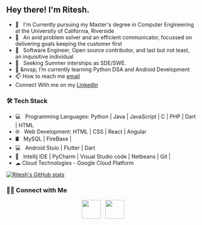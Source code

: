 <h2> Hey there! I'm Ritesh. </h2>

- 🔭 &nbsp; I'm Currently pursuing my Master's degree in Computer Engineering at the University of California, Riverside
- 🤔 &nbsp; An avid problem solver and an efficient communicator, focussed on delivering goals keeping the customer first
- 💼 &nbsp; Software Engineer, Open source contributor, and last but not least, an inquisitive individual 
- 👀 &nbsp; Seeking Summer interships as SDE/SWE.
- 🌱 &nvsp; I’m currently learning Python DSA and Android Development
- 📫 How to reach me [email](rsing116@ucr.edu)
- Connect With me on my [LinkedIn](https://www.linkedin.com/in/riteshsingh2000/)


<h3>🛠 Tech Stack</h3>

- 💻 &nbsp; Programming Languages: Python | Java | JavaScript | C | PHP | Dart | HTML 
- 🌐 &nbsp; Web Development: HTML | CSS | React | Angular 
- 🛢 &nbsp; MySQL | FireBase |
- 💻 &nbsp; Android Stuio | Flutter | Dart
- 🔧 &nbsp; Intellij IDE | PyCharm | Visual Studio code | Netbeans | Git | 
- ☁ Cloud Technologies - Google Cloud Platform


[![Ritesh's GitHub stats](https://github-readme-stats.vercel.app/api?username=Riteshsingh02072000)](https://github.com/Riteshsingh02072000/github-readme-stats)

<h3> 🤝🏻 Connect with Me </h3>

<p align="center"> 
&nbsp; <a href="https://www.linkedin.com/in/riteshsingh2000/" target="_blank" rel="noopener noreferrer"><img src="https://img.icons8.com/plasticine/100/000000/linkedin.png" width="50" /></a>
&nbsp; <a href="mailto:rsing116@ucr.edu" target="_blank" rel="noopener noreferrer"><img src="https://img.icons8.com/plasticine/100/000000/gmail.png"  width="50" /></a>
</p>
